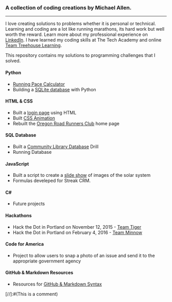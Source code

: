 ### A collection of coding creations by Michael Allen.
***

I love creating solutions to problems whether it is personal or technical. Learning and coding are a lot like running marathons, its hard work but well worth the reward. Learn more about my professional experience on [LinkedIn](https://www.linkedin.com/in/mrmichaelgallen). I have learned my coding skills at The Tech Academy and online [Team Treehouse Learning](https://teamtreehouse.com/mrmichaelallen).

This repository contains my solutions to programming challenges that I solved.

#### Python
* [Running Pace Calculator](/Projects/Python/Running-Pace-Calculator/readme.md)
* Building a [SQLite database](/Projects/Python/Database-Using-Python) with Python

#### HTML & CSS

* Built a [login page](/Projects/HTML-CSS/Login-Page) using HTML
* Built [CSS Animation](/Projects/HTML-CSS/CSS-Animation)
* Rebuilt the [Oregon Road Runners Club](/Projects/HTML-CSS/ORRC-HomePage-Rebuild) home page

#### SQL Database
* Built a [Community Library Database](/Projects/SQL/Library-Practical) Drill
* Running Database

#### JavaScript
* Built a script to create a [slide show](/Projects/JavaScript/Image-Slide-Show) of images of the solar system
* Formulas develeped for Streak CRM.

#### C\# 
* Future projects

#### Hackathons
* Hack the Dot in Portland on November 12, 2015 - [Team Tiger](https://github.com/liztom/hippohaus)
* Hack the Dot in Portland on February 4, 2016 - [Team Minnow](https://github.com/mrmichaelgallen/PersonalSpace-Rehab)

#### Code for America
* Project to allow users to snap a photo of an issue and send it to the appropriate government agency

#### GitHub & Markdown Resources
* Resources for [GitHub & Markdown Syntax](Projects/GitHub-Resources)

[//]:#(This is a comment)
